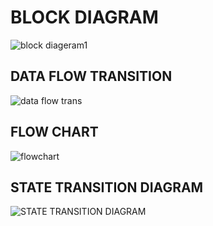 # BLOCK DIAGRAM


![block diageram1](https://user-images.githubusercontent.com/86227942/164773948-3589bf39-4ee1-4181-adb7-d415ae829aed.png)

## DATA FLOW TRANSITION

![data flow trans](https://user-images.githubusercontent.com/86227942/164778002-ec9717f8-8aa1-4551-ba98-1e8b584fef0b.png)

## FLOW CHART

![flowchart](https://user-images.githubusercontent.com/86227942/164782778-8474b520-804a-4736-91d5-1f389626fde4.png)

## STATE TRANSITION DIAGRAM

![STATE TRANSITION DIAGRAM](https://user-images.githubusercontent.com/86227942/164784834-75733b0e-bfc3-4ed1-8cce-ad77232bc077.png)
